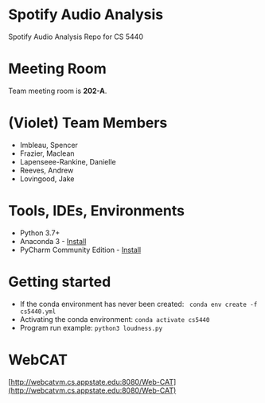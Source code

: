 # Spotify Audio Analysis
Spotify Audio Analysis Repo for CS 5440

# Meeting Room
Team meeting room is **202-A**.

# (Violet) Team Members
 - Imbleau, Spencer
 - Frazier, Maclean
 - Lapenseee-Rankine, Danielle
 - Reeves, Andrew
 - Lovingood, Jake

# Tools, IDEs, Environments
 - Python 3.7+
 - Anaconda 3 - [Install](https://docs.anaconda.com/anaconda/install/)
 - PyCharm Community Edition - [Install](https://www.jetbrains.com/pycharm/download/)

# Getting started
 - If the conda environment has never been created: ` conda env create -f cs5440.yml`
 - Activating the conda environment: `conda activate cs5440`
 - Program run example: `python3 loudness.py`

# WebCAT
[http://webcatvm.cs.appstate.edu:8080/Web-CAT](http://webcatvm.cs.appstate.edu:8080/Web-CAT)
